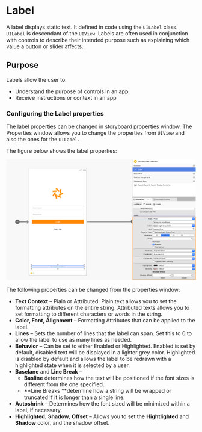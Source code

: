 # Label

A label displays static text. It defined in code using the `UILabel` class. `UILabel` is descendant of the `UIView`. Labels are often used in conjunction with controls to describe their intended purpose such as explaining which value a button or slider affects.

## Purpose

Labels allow the user to:

- Understand the purpose of controls in an app
- Receive instructions or context in an app

### Configuring the Label properties

The label properties can be changed in storyboard properties window. The Properties window allows you to change the properties from `UIView` and also the ones for the `UILabel`.

The figure below shows the label properties:

![Label Properties][1]

The following properties can be changed from the properties window:

- **Text Context** – Plain or Attributed. Plain text allows you to set the formatting attributes on the entire string. Attributed texts allows you to set formatting to different characters or words in the string.
- **Color, Font, Alignment** – Formatting Attributes that can be applied to the label.
- **Lines** – Sets the number of lines that the label can span. Set this to 0 to allow the label to use as many lines as needed.
- **Behavior** – Can be set to either Enabled or Highlighted. Enabled is set by default, disabled text will be displayed in a lighter grey color. Highlighted is disabled by default and allows the label to be redrawn with a highlighted state when it is selected by a user.
- **Baselane** and **Line Break** –
    - **Basline** determines how the text will be positioned if the font sizes is different from the one specified.
    - **Line Breaks **determine how a string will be wrapped or truncated if it is longer than a single line.
- **Autoshrink** – Determines how the font sized will be minimized within a label, if necessary.
- **Highlighted**, **Shadow**, **Offset** – Allows you to set the **Hightlighted** and **Shadow** color, and the shadow offset.

[1]: images/label-properties.png